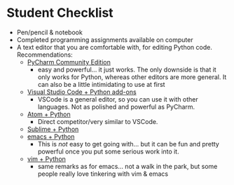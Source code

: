 # Student Checklist
- Pen/pencil & notebook
- Completed programming assignments available on computer
- A text editor that you are comfortable with, for editing Python code. Recommendations:
  - [PyCharm Community Edition](https://www.jetbrains.com/pycharm/download/#section=windows)
     - easy and powerful... it just works. The only downside is that it only works for Python, whereas other editors are more general. It can also be a little intimidating to use at first
  - [Visual Studio Code + Python add-ons](https://code.visualstudio.com/docs/languages/python)
     - VSCode is a general editor, so you can use it with other languages. Not as polished and powerful as PyCharm.
  - [Atom + Python](http://www.marinamele.com/install-and-configure-atom-editor-for-python)
     - Direct competitor/very similar to VSCode. 
  - [Sublime + Python](https://realpython.com/blog/python/setting-up-sublime-text-3-for-full-stack-python-development/)
  - [emacs + Python](https://realpython.com/blog/python/emacs-the-best-python-editor/) 
     - This is *not* easy to get going with... but it can be fun and pretty powerful once you put some serious work into it.
  - [vim + Python](https://realpython.com/blog/python/vim-and-python-a-match-made-in-heaven/) 
     - same remarks as for emacs... not a walk in the park, but some people really love tinkering with vim & emacs
